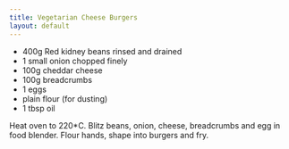 ```yaml
---
title: Vegetarian Cheese Burgers
layout: default
--- 
```



* 400g Red kidney beans rinsed and drained
* 1 small onion chopped finely
* 100g cheddar cheese
* 100g breadcrumbs
* 1 eggs
* plain flour (for dusting)
* 1 tbsp oil

Heat oven to 220*C. Blitz beans, onion, cheese, breadcrumbs and egg in food blender. Flour hands, shape into burgers and fry.
